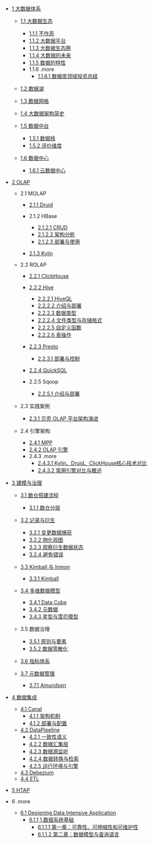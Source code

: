   - [1 大数据体系](/大数据体系/README.md)
    - [1.1 大数据生态](/大数据体系/大数据生态/README.md)
      - [1.1.1 不作恶](/大数据体系/大数据生态/不作恶.md)
      - [1.1.2 大数据平台](/大数据体系/大数据生态/大数据平台.md)
      - [1.1.3 大数据生态圈](/大数据体系/大数据生态/大数据生态圈.md)
      - [1.1.4 大数据的未来](/大数据体系/大数据生态/大数据的未来.md)
      - [1.1.5 数据的特性](/大数据体系/大数据生态/数据的特性.md)
      - 1.1.6 .more
        - [1.1.6.1 数据库领域投资总结](/大数据体系/大数据生态/.more/2021-数据库领域投资总结.md)
    - [1.2 数据湖](/大数据体系/数据湖/README.md)
      
    - [1.3 数据网格](/大数据体系/数据网格/README.md)
      
    - [1.4 大数据架构简史](/大数据体系/大数据架构简史/README.md)
      
    - [1.5 数据中台](/大数据体系/数据中台/README.md)
      - [1.5.1 数据栈](/大数据体系/数据中台/数据栈.md)
      - [1.5.2 评价维度](/大数据体系/数据中台/评价维度.md)
    - [1.6 数据中心](/大数据体系/数据中心/README.md)
      - [1.6.1 云数据中心](/大数据体系/数据中心/云数据中心.md)
  - [2 OLAP](/OLAP/README.md)
    - 2.1 MOLAP
      - [2.1.1 Druid](/OLAP/MOLAP/Druid/README.md)
        
      - 2.1.2 HBase
        - [2.1.2.1 CRUD](/OLAP/MOLAP/HBase/CRUD.md)
        - [2.1.2.2 架构分析](/OLAP/MOLAP/HBase/架构分析.md)
        - [2.1.2.3 部署与使用](/OLAP/MOLAP/HBase/部署与使用.md)
      - [2.1.3 Kylin](/OLAP/MOLAP/Kylin/README.md)
        
    - 2.2 ROLAP
      - [2.2.1 ClickHouse](/OLAP/ROLAP/ClickHouse/README.md)
        
      - [2.2.2 Hive](/OLAP/ROLAP/Hive/README.md)
        - [2.2.2.1 HiveQL](/OLAP/ROLAP/Hive/HiveQL.md)
        - [2.2.2.2 介绍与部署](/OLAP/ROLAP/Hive/介绍与部署.md)
        - [2.2.2.3 数据类型](/OLAP/ROLAP/Hive/数据类型.md)
        - [2.2.2.4 文件类型与存储格式](/OLAP/ROLAP/Hive/文件类型与存储格式.md)
        - [2.2.2.5 自定义函数](/OLAP/ROLAP/Hive/自定义函数.md)
        - [2.2.2.6 表操作](/OLAP/ROLAP/Hive/表操作.md)
      - [2.2.3 Presto](/OLAP/ROLAP/Presto/README.md)
        - [2.2.3.1 部署与控制](/OLAP/ROLAP/Presto/部署与控制.md)
      - [2.2.4 QuickSQL](/OLAP/ROLAP/QuickSQL/README.md)
        
      - 2.2.5 Sqoop
        - [2.2.5.1 介绍与部署](/OLAP/ROLAP/Sqoop/介绍与部署.md)
    - 2.3 实践案例
      - [2.3.1 贝壳 OLAP 平台架构演进](/OLAP/实践案例/2021-贝壳%20OLAP%20平台架构演进.md)
    - 2.4 引擎架构
      - [2.4.1 MPP](/OLAP/引擎架构/MPP.md)
      - [2.4.2 OLAP 引擎](/OLAP/引擎架构/OLAP%20引擎.md)
      - 2.4.3 .more
        - [2.4.3.1 Kylin、Druid、ClickHouse核心技术对比](/OLAP/引擎架构/.more/2020-Kylin、Druid、ClickHouse核心技术对比.md)
        - [2.4.3.2 常用引擎对比与概述](/OLAP/引擎架构/.more/2021-常用引擎对比与概述.md)
  - [3 建模与治理](/建模与治理/README.md)
    - [3.1 数仓搭建流程](/建模与治理/数仓搭建流程/README.md)
      - [3.1.1 数仓分层](/建模与治理/数仓搭建流程/数仓分层.md)
    - [3.2 记录与衍生](/建模与治理/记录与衍生/README.md)
      - [3.2.1 变更数据捕获](/建模与治理/记录与衍生/变更数据捕获.md)
      - [3.2.2 物化视图](/建模与治理/记录与衍生/物化视图.md)
      - [3.2.3 观察衍生数据状态](/建模与治理/记录与衍生/观察衍生数据状态.md)
      - [3.2.4 避免错误](/建模与治理/记录与衍生/避免错误.md)
    - [3.3 Kimball 与 Inmon](/建模与治理/Kimball%20与%20Inmon/README.md)
      - [3.3.1 Kimball](/建模与治理/Kimball%20与%20Inmon/Kimball.md)
    - [3.4 多维数据模型](/建模与治理/多维数据模型/README.md)
      - [3.4.1 Data Cube](/建模与治理/多维数据模型/Data%20Cube.md)
      - [3.4.2 元数据](/建模与治理/多维数据模型/元数据.md)
      - [3.4.3 星型与雪花模型](/建模与治理/多维数据模型/星型与雪花模型.md)
    - 3.5 数据治理
      - [3.5.1 原则与要素](/建模与治理/数据治理/原则与要素.md)
      - [3.5.2 数据零散化](/建模与治理/数据治理/数据零散化.md)
    - [3.6 指标体系](/建模与治理/指标体系/README.md)
      
    - [3.7 元数据管理](/建模与治理/元数据管理/README.md)
      - [3.7.1 Amundsen](/建模与治理/元数据管理/Amundsen.md)
  - [4 数据集成](/数据集成/README.md)
    - [4.1 Canal](/数据集成/Canal/README.md)
      - [4.1.1 架构机制](/数据集成/Canal/架构机制.md)
      - [4.1.2 部署与配置](/数据集成/Canal/部署与配置.md)
    - [4.2 DataPipeline](/数据集成/DataPipeline/README.md)
      - [4.2.1 一致性语义](/数据集成/DataPipeline/一致性语义.md)
      - [4.2.2 数据汇集层](/数据集成/DataPipeline/数据汇集层.md)
      - [4.2.3 数据源监听](/数据集成/DataPipeline/数据源监听.md)
      - [4.2.4 数据转换与检索](/数据集成/DataPipeline/数据转换与检索.md)
      - [4.2.5 运行环境与引擎](/数据集成/DataPipeline/运行环境与引擎.md)
    - [4.3 Debezium](/数据集成/Debezium.md)
    - [4.4 ETL](/数据集成/ETL/README.md)
      
  - [5 HTAP](/HTAP/README.md)
    
  - 6 .more
    - [6.1 Designing Data Intensive Application](/.more/Designing%20Data-Intensive%20Application/README.md)
      - [6.1.1 1.数据系统基础](/.more/Designing%20Data-Intensive%20Application/1.数据系统基础/README.md)
        - [6.1.1.1 第一章：可靠性、可伸缩性和可维护性](/.more/Designing%20Data-Intensive%20Application/1.数据系统基础/第一章：可靠性、可伸缩性和可维护性.md)
        - [6.1.1.2 第二章：数据模型与查询语言](/.more/Designing%20Data-Intensive%20Application/1.数据系统基础/第二章：数据模型与查询语言.md)